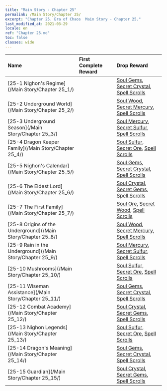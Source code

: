 ```yaml
---
title: "Main Story - Chapter 25"
permalink: /Main Story/Chapter 25/
excerpt: "Chapter 25. Era of Chaos  Main Story - Chapter 25."
last_modified_at: 2021-03-29
locale: en
ref: "Chapter 25.md"
toc: false
classes: wide
---
```


  | Name |  First Complete Reward | Drop Reward |
  |:------------|:------------|:------------| 
  | [25-1 Nighon's Regime](/Main Story/Chapter 25_1/) |  | [Soul Gems](/Items/mat_86/), [Secret Crystal](/Items/mat_80/), [Spell Scrolls](/Items/con_694/) |
  | [25-2 Underground World](/Main Story/Chapter 25_2/) |  | [Soul Wood](/Items/mat_83/), [Secret Mercury](/Items/mat_77/), [Spell Scrolls](/Items/con_694/) |
  | [25-3 Underground Season](/Main Story/Chapter 25_3/) |  | [Soul Mercury](/Items/mat_84/), [Secret Sulfur](/Items/mat_78/), [Spell Scrolls](/Items/con_694/) |
  | [25-4 Dragon Keeper Family](/Main Story/Chapter 25_4/) |  | [Soul Sulfur](/Items/mat_85/), [Secret Ore](/Items/mat_75/), [Spell Scrolls](/Items/con_694/) |
  | [25-5 Nighon's Calendar](/Main Story/Chapter 25_5/) |  | [Soul Gems](/Items/mat_86/), [Secret Crystal](/Items/mat_80/), [Spell Scrolls](/Items/con_694/) |
  | [25-6 The Eldest Lord](/Main Story/Chapter 25_6/) |  | [Soul Crystal](/Items/mat_87/), [Secret Gems](/Items/mat_79/), [Spell Scrolls](/Items/con_694/) |
  | [25-7 The First Family](/Main Story/Chapter 25_7/) |  | [Soul Ore](/Items/mat_82/), [Secret Wood](/Items/mat_76/), [Spell Scrolls](/Items/con_694/) |
  | [25-8 Origins of the Underground](/Main Story/Chapter 25_8/) |  | [Soul Wood](/Items/mat_83/), [Secret Mercury](/Items/mat_77/), [Spell Scrolls](/Items/con_694/) |
  | [25-9 Rain in the Underground](/Main Story/Chapter 25_9/) |  | [Soul Mercury](/Items/mat_84/), [Secret Sulfur](/Items/mat_78/), [Spell Scrolls](/Items/con_694/) |
  | [25-10 Mushrooms](/Main Story/Chapter 25_10/) |  | [Soul Sulfur](/Items/mat_85/), [Secret Ore](/Items/mat_75/), [Spell Scrolls](/Items/con_694/) |
  | [25-11 Wiseman Assistance](/Main Story/Chapter 25_11/) |  | [Soul Gems](/Items/mat_86/), [Secret Crystal](/Items/mat_80/), [Spell Scrolls](/Items/con_694/) |
  | [25-12 Combat Academy](/Main Story/Chapter 25_12/) |  | [Soul Crystal](/Items/mat_87/), [Secret Gems](/Items/mat_79/), [Spell Scrolls](/Items/con_694/) |
  | [25-13 Nighon Legends](/Main Story/Chapter 25_13/) |  | [Soul Sulfur](/Items/mat_85/), [Secret Ore](/Items/mat_75/), [Spell Scrolls](/Items/con_694/) |
  | [25-14 Dragon's Meaning](/Main Story/Chapter 25_14/) |  | [Soul Gems](/Items/mat_86/), [Secret Crystal](/Items/mat_80/), [Spell Scrolls](/Items/con_694/) |
  | [25-15 Guardian](/Main Story/Chapter 25_15/) |  | [Soul Crystal](/Items/mat_87/), [Secret Gems](/Items/mat_79/), [Spell Scrolls](/Items/con_694/) |
